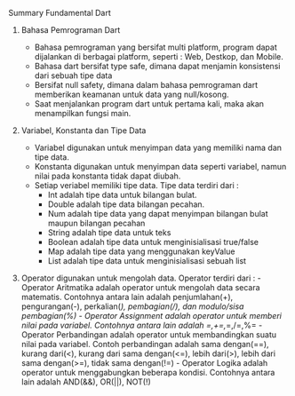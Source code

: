 Summary Fundamental Dart

1. Bahasa Pemrograman Dart
    - Bahasa pemrograman yang bersifat multi platform, program dapat dijalankan di berbagai platform, seperti : Web, Destkop, dan Mobile.
    - Bahasa dart bersifat type safe, dimana dapat menjamin konsistensi dari sebuah tipe data
    - Bersifat null safety, dimana dalam bahasa pemrograman dart memberikan keamanan untuk data yang null/kosong.
    - Saat menjalankan program dart untuk pertama kali, maka akan menampilkan fungsi main.

2. Variabel, Konstanta dan Tipe Data
    - Variabel digunakan untuk menyimpan data yang memiliki nama dan tipe data.
    - Konstanta digunakan untuk menyimpan data seperti variabel, namun nilai pada konstanta tidak dapat diubah.
    - Setiap veriabel memiliki tipe data. 
    Tipe data terdiri dari :
        - Int adalah tipe data untuk bilangan bulat.
        - Double adalah tipe data bilangan pecahan.
        - Num adalah tipe data yang dapat menyimpan bilangan bulat maupun bilangan pecahan
        - String adalah tipe data untuk teks
        - Boolean adalah tipe data untuk menginisialisasi true/false
        - Map adalah tipe data yang menggunakan keyValue
        - List adalah tipe data untuk menginisialisasi sebuah list

3. Operator
digunakan untuk mengolah data. Operator terdiri dari :
            - Operator Aritmatika adalah operator untuk mengolah data secara matematis. Contohnya antara lain adalah penjumlahan(+), pengurangan(-), perkalian(*), pembagian(/), dan modulo/sisa pembagian(%)
            - Operator Assignment adalah operator untuk memberi nilai pada variabel. Contohnya antara lain adalah =,+=,*=,/=,%=
            - Operator Perbandingan adalah operator untuk membandingkan suatu nilai pada variabel. Contoh perbandingan adalah sama dengan(==), kurang dari(<), kurang dari sama dengan(<=), lebih dari(>), lebih dari sama dengan(>=), tidak sama dengan(!=)
            - Operator Logika adalah operator untuk menggabungkan beberapa kondisi. Contohnya antara lain adalah AND(&&), OR(||), NOT(!)
